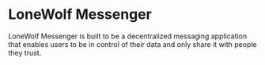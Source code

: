 # LoneWolf Messenger

LoneWolf Messenger is built to be a decentralized messaging application that enables users to be in control of their data and only share it with people they trust.
